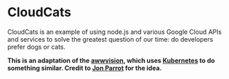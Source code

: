 # CloudCats

CloudCats is an example of using node.js and various Google Cloud APIs and services to solve the greatest question of our time:  do developers prefer dogs or cats.  

**This is an adaptation of the [awwvision][1], which uses [Kubernetes][2] to do something similar.  Credit to [Jon Parrot][3] for the idea.**

[1]: https://github.com/GoogleCloudPlatform/cloud-vision/tree/master/python/awwvision
[2]: http://kubernetes.io/
[3]: https://github.com/jonparrott